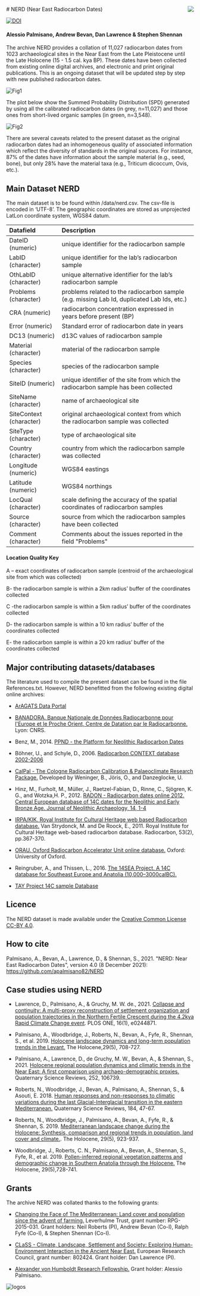 <img style="float: right;" src="https://user-images.githubusercontent.com/13691742/145398062-f1da6202-1972-44ee-a1a5-d6f9a9b79db0.png"> # NERD (Near East Radiocarbon Dates)




[![DOI](https://zenodo.org/badge/DOI/10.5281/zenodo.5767862.svg)](https://doi.org/10.5281/zenodo.5767862)

#### Alessio Palmisano, Andrew Bevan, Dan Lawrence & Stephen Shennan 

The archive NERD provides a collation of 11,027 radiocarbon dates from 1023 archaeological sites in the Near East from the Late Pleistocene until the Late Holocene (15 - 1.5 cal. kya BP). These dates have been collected from existing online digital archives, and electronic and print original publications. This is an ongoing dataset that will be updated step by step with new published radiocarbon dates. 

![Fig1](https://user-images.githubusercontent.com/13691742/145239317-f63bc888-9899-431b-a1dd-a8304d39bf09.png)







The plot below show the Summed Probability Distribution (SPD) generated by using all the calibrated radiocarbon dates (in grey, n=11,027) and those ones from short-lived organic samples (in green, n=3,548).

![Fig2](https://user-images.githubusercontent.com/13691742/145239596-d94b649b-6725-4aca-9b6f-ba956d431dc4.png)



There are several caveats related to the present dataset as the original radiocarbon dates had an inhomogeneous quality of associated information which reflect the diversity of standards in the original sources. For instance, 87% of the dates have information about the sample material (e.g., seed, bone), but only 28% have the material taxa (e.g., Triticum dicoccum, Ovis, etc.).  






## Main Dataset NERD

The main dataset is to be found within /data/nerd.csv. The csv-file is encoded in ‘UTF-8’. The geographic coordinates are stored as unprojected LatLon coordinate system, WGS84 datum. 


| Datafield | Description 
| :-----------   | :----------------------- | 
| DateID (numeric) | unique identifier for the radiocarbon sample | 
| LabID (character) | unique identifier for the lab’s radiocarbon sample |
|OthLabID (character)| unique alternative identifier for the lab’s radiocarbon sample |
|Problems (character)| problems related to the radiocarbon sample (e.g. missing Lab Id, duplicated Lab Ids, etc.)|
|CRA (numeric)| radiocarbon concentration expressed in years before present (BP)|
|Error (numeric)| Standard error of radiocarbon date in years|
|DC13 (numeric)| d13C values of radiocarbon sample|
|Material (character)| material of the radiocarbon sample|
|Species (character)| species of the radiocarbon sample|
|SiteID (numeric)| unique identifier of the site from which the radiocarbon sample has been collected|
|SiteName (character)| name of archaeological site|
|SiteContext (character)| original archaeological context from which the radiocarbon sample was collected|
|SiteType (character)| type of archaeological site|
|Country (character)| country from which the radiocarbon sample was collected|
|Longitude (numeric)| WGS84 eastings|
|Latitude (numeric)| WGS84 northings|
|LocQual (character)| scale defining the accuracy of the spatial coordinates of radiocarbon samples|
|Source (character)| source from which the radiocarbon samples have been collected|
|Comment (character)| Comments about the issues reported in the field "Problems"|

#### Location Quality Key

A – exact coordinates of radiocarbon sample (centroid of the archaeological site from which was collected)

B- the radiocarbon sample is within a 2km radius’ buffer of the coordinates collected

C -the radiocarbon sample is within a 5km radius’ buffer of the coordinates collected

D- the radiocarbon sample is within a 10 km radius’ buffer of the coordinates collected

E- the radiocarbon sample is within a 20 km radius’ buffer of the coordinates collected


## Major contributing datasets/databases

The literature used to compile the present dataset can be found in the file References.txt. However, NERD benefitted from the following existing digital online archives:

* [ArAGATS Data Portal](https://aragats.gorgesapps.us/search?utf8=%E2%9C%93&t=Radiocarbon&c=code&d=asc)

* [BANADORA. Banque Nationale de Données Radiocarbonne pour l'Europe et le Proche Orient, Centre de Datation par le Radiocarbonne.](http://www.arar.mom.fr/banadora/) Lyon: CNRS.  

* Benz, M., 2014. [PPND - the Platform for Neolithic Radiocarbon Dates](https://www.exoriente.org/associated_projects/ppnd.php) 

* Böhner, U., and Schyle, D., 2006. [Radiocarbon CONTEXT database 2002-2006](http://context-database.uni-koeln.de/)

* [CalPal - The Cologne Radiocarbon Calibration & Palaeoclimate Research Package.](https://uni-koeln.academia.edu/BernhardWeninger/CalPal) Developed by Weninger, B., Jöris, O., and Danzeglocke, U.

* Hinz, M., Furholt, M., Müller, J., Raetzel-Fabian, D., Rinne, C.,  Sjögren, K. G., and Wotzka,H. P., 2012. [RADON - Radiocarbon dates online 2012. Central European database of 14C dates for the Neolithic and Early Bronze Age. Journal of Neolithic Archaeology, 14, 1-4](http://radon.ufg.uni-kiel.de/) 

* [IRPA/KIK. Royal Institute for Cultural Heritage web based Radiocarbon database.](http://c14.kikirpa.be/) Van Strydonck, M. and De Roock, E., 2011. Royal Institute for Cultural Heritage web-based radiocarbon database. Radiocarbon, 53(2), pp.367-370. 

* [ORAU. Oxford Radiocarbon Accelerator Unit online database.](https://c14.arch.ox.ac.uk/database/db.php) Oxford: University of Oxford.

* Reingruber, A., and Thissen, L., 2016. [The 14SEA Project. A 14C database for Southeast Europe and Anatolia (10,000–3000calBC).](http://www.14sea.org/2_dates.html)

* [TAY Project 14C sample Database](http://tayproject.org/C14searcheng.html) 


## Licence

The NERD dataset is made available under the [Creative Common License CC-BY 4.0](https://creativecommons.org/licenses/by/4.0/).

## How to cite
Palmisano, A., Bevan, A., Lawrence, D., & Shennan, S., 2021. "NERD: Near East Radiocarbon Dates", version 4.0 (8 December 2021): 
https://github.com/apalmisano82/NERD

## Case studies using NERD

* Lawrence, D., Palmisano, A., & Gruchy, M. W. de., 2021. [Collapse and continuity: A multi-proxy reconstruction of settlement organization and population trajectories in the Northern Fertile Crescent during the 4.2kya Rapid Climate Change event](https://journals.plos.org/plosone/article?id=10.1371/journal.pone.0244871). PLOS ONE, 16(1), e0244871.

* Palmisano, A., Woodbridge, J., Roberts, N., Bevan, A., Fyfe, R., Shennan, S., et al. 2019. [Holocene landscape dynamics and long-term population trends in the Levant.](https://doi.org/10.1177%2F0959683619826642) The Holocene,29(5), 708-727. 

* Palmisano, A., Lawrence, D., de Gruchy, M. W., Bevan, A., & Shennan, S., 2021. [Holocene regional population dynamics and climatic trends in the Near East: A first comparison using archaeo-demographic proxies.](https://doi.org/10.1016/j.quascirev.2020.106739) Quaternary Science Reviews, 252, 106739.

* Roberts, N., Woodbridge, J., Bevan, A., Palmisano, A., Shennan, S., & Asouti, E. 2018. [Human responses and non-responses to climatic variations during the last Glacial-Interglacial transition in the eastern Mediterranean.](https://doi.org/10.1016/j.quascirev.2017.09.011) Quaternary Science Reviews, 184, 47-67.

* Roberts, N., Woodbridge, J., Palmisano, A., Bevan, A., Fyfe, R., & Shennan, S. 2019. [Mediterranean landscape change during the Holocene: Synthesis, comparison and regional trends in population, land cover and climate.]( https://doi.org/10.1177%2F0959683619826697). The Holocene, 29(5), 923-937.

* Woodbridge, J., Roberts, C. N., Palmisano, A., Bevan, A., Shennan, S., Fyfe, R., et al. 2019. [Pollen-inferred regional vegetation patterns and demographic change in Southern Anatolia through the Holocene.](https://doi.org/10.1177%2F0959683619826635) The Holocene, 29(5),728-741. 

## Grants

The archive NERD was collated thanks to the following grants:

* [Changing the Face of The Mediterranean: Land cover and population since the advent of farming.](https://www.plymouth.ac.uk/research/centre-for-research-in-environment-and-society-ceres/changing-the-face-of-the-mediterranean-land-cover-and-population-since-the-advent-of-farming) Leverhulme Trust, grant number:
RPG-2015-031. Grant holders: Neil Roberts (PI), Andrew Bevan (Co-I), Ralph Fyfe (Co-I), & Stephen Shennan (Co-I). 

* [CLaSS - Climate, Landscape, Settlement and Society: Exploring Human-Environment Interaction in the Ancient Near East.](https://classerc.wordpress.com/the-project/) European Research Council, grant number: 802424. Grant holder: Dan Lawrence (PI).

* [Alexander von Humboldt Research Fellowship.](https://www.humboldt-foundation.de/en/apply/sponsorship-programmes/humboldt-research-fellowship) Grant holder: Alessio Palmisano.


![logos](https://user-images.githubusercontent.com/13691742/113167424-00930a80-9244-11eb-86cd-6833705cca42.png)


